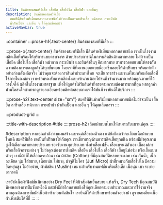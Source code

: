 ```yaml
---
title: สินค้าของสมศรีมีเสื้อ เสื้อยืด เสื้อโปโล เสื้อกีฬา และอื่นๆ
description: สินค้าของสมศรีมีเสื้อ
  สมศรีมีสินค้าพรีเมี่ยมหลากหลายชนิดไม่ว่าจะเป็นการสกรีนเสื้อ หน้ากาก กระเป๋าผ้า
  ผ้ากันเปื้อน และอื่น ๆ ให้คุณเลือกสรร
activeNavbar: true
---
```


::container
  :::prose-h1{.text-center}
  สินค้าของสมศรีมีเสื้อ
  :::

  :::prose-p{.text-center}
  สินค้าของสมศรีมีเสื้อ มีสินค้าพรีเมี่ยมหลากหลายชนิด เราเป็นโรงงานผลิตเสื้อที่พร้อมให้บริการแบบครบวงจร ด้วยประสบการณ์ในการผลิตสินค้าหลากหลาย ไม่ว่าจะเป็น เสื้อยืด เสื้อโปโล เสื้อกีฬา หน้ากาก กระเป๋าผ้า และสินค้าอื่นๆ อีกมากมาย สามารถออกแบบให้ตรงกับความต้องการของลูกค้าได้ทุกขั้นตอน โดยเรามีทีมงานออกแบบมืออาชีพคอยให้คำปรึกษา พร้อมทำตัวอย่างก่อนสั่งผลิตจริง ไม่ว่าคุณจะต้องการสินค้าประเภทไหน จะเป็นการสร้างแบรนด์ใหม่หรือผลิตเสื้อที่ใช้ภายในองค์กร เราพร้อมรองรับการผลิตทั้งแบบจำนวนน้อยไปจนถึงจำนวนมาก พร้อมคุณภาพที่ไว้วางใจได้ ผลิตในโรงงานมาตรฐาน เพื่อให้ลูกค้าได้รับสินค้าที่ตรงตามความต้องการมากที่สุด หากลูกค้าท่านใดสนใจสามารถดูรายละเอียดพร้อมติดต่อสอบถามเราได้ทันที เรายินดีให้บริการ
  :::

  :::prose-h2{.text-center size="sm"}
  สมศรีมีสินค้าพรีเมี่ยมหลากหลายชนิดไม่ว่าจะเป็น เสื้อยืด สกรีนเสื้อ หน้ากาก กระเป๋าผ้า ผ้ากันเปื้อน และอื่น ๆ ให้คุณเลือกสรร
  :::

  :::product-grid
  :::

  :::title-with-description
  #title
    ::::prose-h2
    เลือกผ้าแบบไหนให้เหมาะกับแบรนด์คุณ
    ::::
  
  #description
  หากคุณกำลังวางแผนสร้างแบรนด์เสื้อของตัวเอง แต่ยังลังเลว่าจะเลือกเนื้อผ้าแบบไหนดี สมศรีมีเสื้อ ขอเป็นที่ปรึกษาให้กับคุณ เราเชี่ยวชาญด้านการผลิตเสื้อทุกชนิด พร้อมมีผ้าคุณภาพสูงให้เลือกหลากหลายประเภท รองรับงานทุกประเภท ทั้งทำเสื้อแฟชั่น เสื้อแบรนด์ตัวเอง เสื้อองค์กร หรือเสื้อกิจกรรมต่าง ๆ ไม่ว่าคุณต้องการสั่งผลิต เสื้อยืด เสื้อโปโล เสื้อกีฬา เสื้อยูนิฟอร์ม หรือเสื้อแบบต่างๆ เรามีผ้าที่ให้เลือกครบถ้วน เช่น ผ้าฝ้าย (Cotton) ที่มีคุณสมบัติหลายประเภท เช่น กันน้ำ, เนื้อละเอียด นุ่ม ใส่สบาย, เนื้อแน่น ไม่บาง, ผ้าจูติไมโคร (Juti Micro) ผ้าที่เหมาะกับเสื้อโปโล มีความยืดหยุ่นสูง ไม่ย้วยง่าย, ผ้ามัสลิน (Muslin) เหมาะสำหรับงานแฟชั่นหรือเสื้อเด็ก เนื้อนุ่ม เบา ระบายอากาศดี
  
  เรายังมีเนื้อผ้าฟังก์ชันพิเศษอย่าง Dry Feel ที่มีผิวสัมผัสเย็นสบาย แห้งเร็ว, Dry Tech มีคุณสมบัติพิเศษอย่างการซึมซับเหงื่อดี และยังมีผ้าอีกหลายชนิดให้คุณเลือกตามงบประมาณและการใช้งานจริง หากคุณต้องการสัมผัสเนื้อผ้าจริงก่อนตัดสินใจ เรายินดีให้คำปรึกษาพร้อมตัวอย่างผ้า ดูรายละเอียดเนื้อผ้าเพิ่มเติมได้ที่นี่
  :::
::
